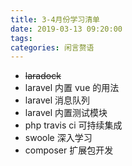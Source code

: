 ```yaml
---
title: 3-4月份学习清单
date: 2019-03-13 09:20:00
tags: 
categories: 闲言赘语
---
```



* ~~laradock~~
* laravel 内置 vue 的用法
* laravel 消息队列
* laravel 内置测试模块
* php travis ci 可持续集成
* swoole 深入学习
* composer 扩展包开发